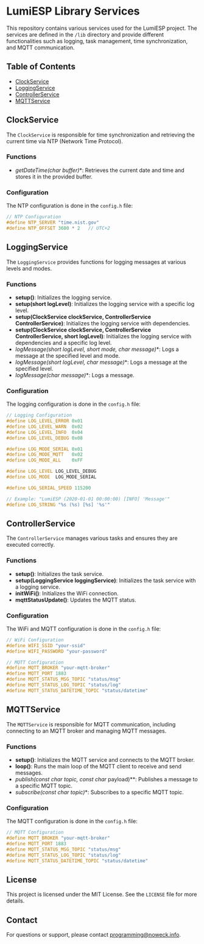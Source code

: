 # LumiESP Library Services

This repository contains various services used for the LumiESP project. The services are defined in the `/lib` directory and provide different functionalities such as logging, task management, time synchronization, and MQTT communication.

## Table of Contents

- [ClockService](#clockservice)
- [LoggingService](#loggingservice)
- [ControllerService](#ControllerService)
- [MQTTService](#mqttservice)

## ClockService

The `ClockService` is responsible for time synchronization and retrieving the current time via NTP (Network Time Protocol).

### Functions

- **getDateTime(char* buffer)**: Retrieves the current date and time and stores it in the provided buffer.

### Configuration

The NTP configuration is done in the `config.h` file:

```cpp
// NTP Configuration
#define NTP_SERVER "time.nist.gov"
#define NTP_OFFSET 3600 * 2   // UTC+2
```

## LoggingService

The `LoggingService` provides functions for logging messages at various levels and modes.

### Functions

- **setup()**: Initializes the logging service.
- **setup(short logLevel)**: Initializes the logging service with a specific log level.
- **setup(ClockService clockService, ControllerService ControllerService)**: Initializes the logging service with dependencies.
- **setup(ClockService clockService, ControllerService ControllerService, short logLevel)**: Initializes the logging service with dependencies and a specific log level.
- **logMessage(short logLevel, short mode, char* message)**: Logs a message at the specified level and mode.
- **logMessage(short logLevel, char* message)**: Logs a message at the specified level.
- **logMessage(char* message)**: Logs a message.

### Configuration

The logging configuration is done in the `config.h` file:

```cpp
// Logging Configuration
#define LOG_LEVEL_ERROR 0x01
#define LOG_LEVEL_WARN  0x02
#define LOG_LEVEL_INFO  0x04
#define LOG_LEVEL_DEBUG 0x08

#define LOG_MODE_SERIAL 0x01
#define LOG_MODE_MQTT   0x02
#define LOG_MODE_ALL    0xFF

#define LOG_LEVEL LOG_LEVEL_DEBUG
#define LOG_MODE  LOG_MODE_SERIAL

#define LOG_SERIAL_SPEED 115200

// Example: "LumiESP (2020-01-01 00:00:00) [INFO] 'Message'"
#define LOG_STRING "%s (%s) [%s] '%s'"
```

## ControllerService

The `ControllerService` manages various tasks and ensures they are executed correctly.

### Functions

- **setup()**: Initializes the task service.
- **setup(LoggingService loggingService)**: Initializes the task service with a logging service.
- **initWiFi()**: Initializes the WiFi connection.
- **mqttStatusUpdate()**: Updates the MQTT status.

### Configuration

The WiFi and MQTT configuration is done in the `config.h` file:

```cpp
// WiFi Configuration
#define WIFI_SSID "your-ssid"
#define WIFI_PASSWORD "your-password"

// MQTT Configuration
#define MQTT_BROKER "your-mqtt-broker"
#define MQTT_PORT 1883
#define MQTT_STATUS_MSG_TOPIC "status/msg"
#define MQTT_STATUS_LOG_TOPIC "status/log"
#define MQTT_STATUS_DATETIME_TOPIC "status/datetime"
```

## MQTTService

The `MQTTService` is responsible for MQTT communication, including connecting to an MQTT broker and managing MQTT messages.

### Functions

- **setup()**: Initializes the MQTT service and connects to the MQTT broker.
- **loop()**: Runs the main loop of the MQTT client to receive and send messages.
- **publish(const char* topic, const char* payload)**: Publishes a message to a specific MQTT topic.
- **subscribe(const char* topic)**: Subscribes to a specific MQTT topic.

### Configuration

The MQTT configuration is done in the `config.h` file:

```cpp
// MQTT Configuration
#define MQTT_BROKER "your-mqtt-broker"
#define MQTT_PORT 1883
#define MQTT_STATUS_MSG_TOPIC "status/msg"
#define MQTT_STATUS_LOG_TOPIC "status/log"
#define MQTT_STATUS_DATETIME_TOPIC "status/datetime"
```

## License

This project is licensed under the MIT License. See the `LICENSE` file for more details.

## Contact

For questions or support, please contact programming@noweck.info.
